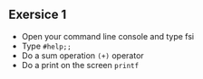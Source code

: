 ## Exersice 1
* Open your command line console and type fsi
* Type `#help;;`
* Do a sum operation
  `(+)` operator
* Do a print on the screen
  `printf`